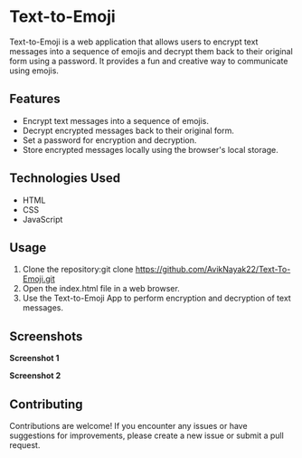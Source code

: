 # Text-to-Emoji 

Text-to-Emoji is a web application that allows users to encrypt text messages into a sequence of emojis and decrypt them back to their original form using a password. It provides a fun and creative way to communicate using emojis.

## Features

- Encrypt text messages into a sequence of emojis.
- Decrypt encrypted messages back to their original form.
- Set a password for encryption and decryption.
- Store encrypted messages locally using the browser's local storage.

## Technologies Used

- HTML
- CSS
- JavaScript

## Usage

1. Clone the repository:git clone https://github.com/AvikNayak22/Text-To-Emoji.git
2. Open the index.html file in a web browser.
3. Use the Text-to-Emoji App to perform encryption and decryption of text messages.

## Screenshots

**Screenshot 1**

**Screenshot 2**

## Contributing
Contributions are welcome! If you encounter any issues or have suggestions for improvements, please create a new issue or submit a pull request.
